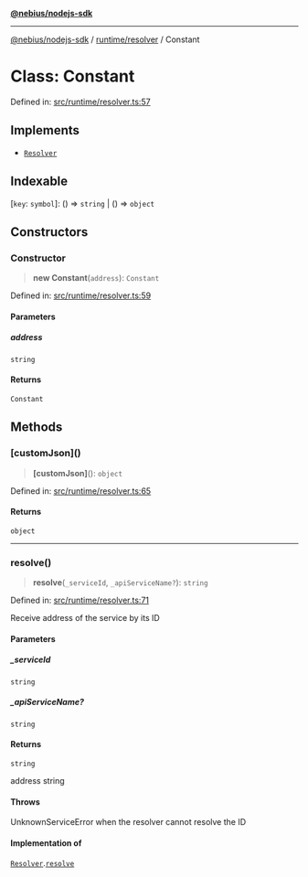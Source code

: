 [**@nebius/nodejs-sdk**](../../../README.md)

***

[@nebius/nodejs-sdk](../../../README.md) / [runtime/resolver](../README.md) / Constant

# Class: Constant

Defined in: [src/runtime/resolver.ts:57](https://github.com/nebius/nodejs-sdk/blob/a37d220b2851e3bf0d396cb03828d544f584df45/src/runtime/resolver.ts#L57)

## Implements

- [`Resolver`](../interfaces/Resolver.md)

## Indexable

\[`key`: `symbol`\]: () => `string` \| () => `object`

## Constructors

### Constructor

> **new Constant**(`address`): `Constant`

Defined in: [src/runtime/resolver.ts:59](https://github.com/nebius/nodejs-sdk/blob/a37d220b2851e3bf0d396cb03828d544f584df45/src/runtime/resolver.ts#L59)

#### Parameters

##### address

`string`

#### Returns

`Constant`

## Methods

### \[customJson\]()

> **\[customJson\]**(): `object`

Defined in: [src/runtime/resolver.ts:65](https://github.com/nebius/nodejs-sdk/blob/a37d220b2851e3bf0d396cb03828d544f584df45/src/runtime/resolver.ts#L65)

#### Returns

`object`

***

### resolve()

> **resolve**(`_serviceId`, `_apiServiceName?`): `string`

Defined in: [src/runtime/resolver.ts:71](https://github.com/nebius/nodejs-sdk/blob/a37d220b2851e3bf0d396cb03828d544f584df45/src/runtime/resolver.ts#L71)

Receive address of the service by its ID

#### Parameters

##### \_serviceId

`string`

##### \_apiServiceName?

`string`

#### Returns

`string`

address string

#### Throws

UnknownServiceError when the resolver cannot resolve the ID

#### Implementation of

[`Resolver`](../interfaces/Resolver.md).[`resolve`](../interfaces/Resolver.md#resolve)

